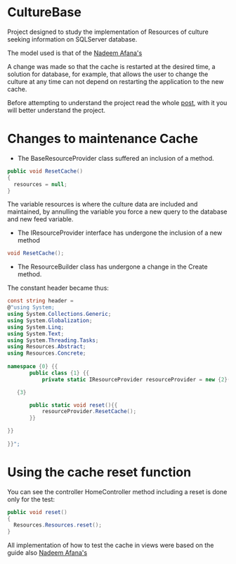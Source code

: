 # CultureBase

Project designed to study the implementation of Resources of culture seeking information on SQLServer database.

The model used is that of the [Nadeem Afana's](http://afana.me/post/aspnet-mvc-internationalization-store-strings-in-database-or-xml.aspx)

A change was made so that the cache is restarted at the desired time, a solution for database, for example, that allows the user to change the culture at any time can not depend on restarting the application to the new cache.

Before attempting to understand the project read the whole [post](http://afana.me/post/aspnet-mvc-internationalization-store-strings-in-database-or-xml.aspx), with it you will better understand the project.

# Changes to maintenance Cache

 - The BaseResourceProvider class suffered an inclusion of a method.
```c#
public void ResetCache()
{
  resources = null;
}
```
The variable resources is where the culture data are included and maintained, by annulling the variable you force a new query to the database and new feed variable.

 - The IResourceProvider interface has undergone the inclusion of a new method
```c#
void ResetCache();        
```

 - The ResourceBuilder class has undergone a change in the Create method.
 
 The constant header became thus:
 
 ```c#
const string header =
@"using System;
using System.Collections.Generic;
using System.Globalization;
using System.Linq;
using System.Text;
using System.Threading.Tasks;
using Resources.Abstract;
using Resources.Concrete;
    
namespace {0} {{
        public class {1} {{
            private static IResourceProvider resourceProvider = new {2}();

    {3}

        public static void reset(){{
            resourceProvider.ResetCache();
        }}

}}  
      
}}";
```

# Using the cache reset function

You can see the controller HomeController method including a reset is done only for the test:
```c#
public void reset()
{
  Resources.Resources.reset();
}
```

All implementation of how to test the cache in views were based on the guide also [Nadeem Afana's](http://afana.me/post/aspnet-mvc-internationalization.aspx)

